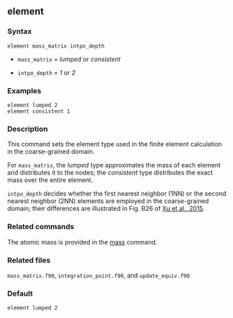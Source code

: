 ## element

### Syntax

	element mass_matrix intpo_depth

* `mass_matrix` = _lumped_ or _consistent_

* `intpo_depth` = _1_ or _2_

### Examples

	element lumped 2
	element consistent 1

### Description

This command sets the element type used in the finite element calculation in the coarse-grained domain.

For `mass_matrix`, the _lumped_ type approximates the mass of each element and distributes it to the nodes; the _consistent_ type distributes the exact mass over the entire element.

`intpo_depth` decides whether the first nearest neighbor (1NN) or the second nearest neighbor (2NN) elements are employed in the coarse-grained domain; their differences are illustrated in Fig. B26 of [Xu et al., 2015](http://dx.doi.org/10.1016/j.ijplas.2015.05.007).

### Related commands

The atomic mass is provided in the [mass](mass.md) command.

### Related files

`mass_matrix.f90`, `integration_point.f90`, and `update_equiv.f90`

### Default

	element lumped 2